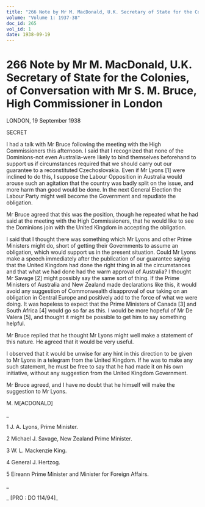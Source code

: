 ```yaml
---
title: "266 Note by Mr M. MacDonald, U.K. Secretary of State for the Colonies, of Conversation with Mr S. M. Bruce, High Commissioner in London"
volume: "Volume 1: 1937-38"
doc_id: 265
vol_id: 1
date: 1938-09-19
---
```


# 266 Note by Mr M. MacDonald, U.K. Secretary of State for the Colonies, of Conversation with Mr S. M. Bruce, High Commissioner in London

LONDON, 19 September 1938

SECRET

I had a talk with Mr Bruce following the meeting with the High Commissioners this afternoon. I said that I recognized that none of the Dominions-not even Australia-were likely to bind themselves beforehand to support us if circumstances required that we should carry out our guarantee to a reconstituted Czechoslovakia. Even if Mr Lyons [1] were inclined to do this, I suppose the Labour Opposition in Australia would arouse such an agitation that the country was badly split on the issue, and more harm than good would be done. In the next General Election the Labour Party might well become the Government and repudiate the obligation.

Mr Bruce agreed that this was the position, though he repeated what he had said at the meeting with the High Commissioners, that he would like to see the Dominions join with the United Kingdom in accepting the obligation.

I said that I thought there was something which Mr Lyons and other Prime Ministers might do, short of getting their Governments to assume an obligation, which would support us in the present situation. Could Mr Lyons make a speech immediately after the publication of our guarantee saying that the United Kingdom had done the right thing in all the circumstances and that what we had done had the warm approval of Australia? I thought Mr Savage [2] might possibly say the same sort of thing. If the Prime Ministers of Australia and New Zealand made declarations like this, it would avoid any suggestion of Commonwealth disapproval of our taking on an obligation in Central Europe and positively add to the force of what we were doing. It was hopeless to expect that the Prime Ministers of Canada [3] and South Africa [4] would go so far as this. I would be more hopeful of Mr De Valera [5], and thought it might be possible to get him to say something helpful.

Mr Bruce replied that he thought Mr Lyons might well make a statement of this nature. He agreed that it would be very useful.

I observed that it would be unwise for any hint in this direction to be given to Mr Lyons in a telegram from the United Kingdom. If he was to make any such statement, he must be free to say that he had made it on his own initiative, without any suggestion from the United Kingdom Government.

Mr Bruce agreed, and I have no doubt that he himself will make the suggestion to Mr Lyons.

M. M[ACDONALD]

_

1 J. A. Lyons, Prime Minister.

2 Michael J. Savage, New Zealand Prime Minister.

3 W. L. Mackenzie King.

4 General J. Hertzog.

5 Eireann Prime Minister and Minister for Foreign Affairs.

_

_ [PRO : DO 114/94]_
